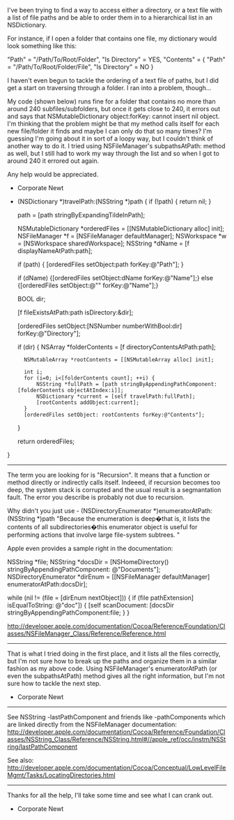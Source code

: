 I've been trying to find a way to access either a directory, or a text file with a list of file paths and be able to order them in to a hierarchical list in an NSDictionary.

For instance, if I open a folder that contains one file, my dictionary would look something like this:

    
"Path" = "/Path/To/Root/Folder",
"Is Directory" = YES,
"Contents" = { "Path" = "/Path/To/Root/Folder/File",
               "Is Directory" = NO }


I haven't even begun to tackle the ordering of a text file of paths, but I did get a start on traversing through a folder.  I ran into a problem, though...

My code (shown below) runs fine for a folder that contains no more than around 240 subfiles/subfolders, but once it gets close to 240, it errors out and says that NSMutableDictionary object:forKey: cannot insert nil object.  I'm thinking that the problem might be that my method calls itself for each new file/folder it finds and maybe I can only do that so many times?  I'm guessing I'm going about it in sort of a loopy way, but I couldn't think of another way to do it.  I tried using NSFileManager's subpathsAtPath: method as well, but I still had to work my way through the list and so when I got to around 240 it errored out again.

Any help would be appreciated.

- Corporate Newt


    
- (NSDictionary *)travelPath:(NSString *)path {
	if (!path) { return nil; }
	
	path = [path stringByExpandingTildeInPath];
		
	NSMutableDictionary *orderedFiles = [[NSMutableDictionary alloc] init];
	NSFileManager *f = [NSFileManager defaultManager];
	NSWorkspace *w = [NSWorkspace sharedWorkspace];
	NSString *dName = [f displayNameAtPath:path];
	
	if (path) { [orderedFiles setObject:path forKey:@"Path"]; }
	
	if (dName) {[orderedFiles setObject:dName forKey:@"Name"];}
	else {[orderedFiles setObject:@"" forKey:@"Name"];}
	
	BOOL dir;
	
	[f fileExistsAtPath:path isDirectory:&dir];
	
	[orderedFiles setObject:[NSNumber numberWithBool:dir] forKey:@"Directory"];
	
	if (dir) {
		NSArray *folderContents = [f directoryContentsAtPath:path];
		
		NSMutableArray *rootContents = [[NSMutableArray alloc] init];
		
		int i;
		for (i=0; i<[folderContents count]; ++i) {
			NSString *fullPath = [path stringByAppendingPathComponent:[folderContents objectAtIndex:i]];
			NSDictionary *current = [self travelPath:fullPath];
			[rootContents addObject:current];
		}
		[orderedFiles setObject: rootContents forKey:@"Contents"];
	}
		
	return orderedFiles;
	
}

----
The term you are looking for is "Recursion".  It means that a function or method directly or indirectly calls itself.  Indeeed, if recursion becomes too deep, the system stack is corrupted and the usual result is a segmantation fault.  The error you describe is probably not due to recursion.

Why didn't you just use - (NSDirectoryEnumerator *)enumeratorAtPath:(NSString *)path  "Because the enumeration is deep�that is, it lists the contents of all subdirectories�this enumerator object is useful for performing actions that involve large file-system subtrees. "

Apple even provides a sample right in the documentation:

    
NSString *file; 
NSString *docsDir = [NSHomeDirectory() stringByAppendingPathComponent:  @"Documents"]; 
NSDirectoryEnumerator *dirEnum = 
    [[NSFileManager defaultManager] enumeratorAtPath:docsDir]; 
  
while (nil != (file = [dirEnum nextObject])) { 
    if (file pathExtension] isEqualToString: @"doc"]) { 
        [self scanDocument: [docsDir stringByAppendingPathComponent:file; 
    } 
} 


http://developer.apple.com/documentation/Cocoa/Reference/Foundation/Classes/NSFileManager_Class/Reference/Reference.html

----

That is what I tried doing in the first place, and it lists all the files correctly, but I'm not sure how to break up the paths and organize them in a similar fashion as my above code.  Using NSFileManager's enumeratorAtPath (or even the subpathsAtPath) method gives all the right information, but I'm not sure how to tackle the next step.

- Corporate Newt
----
See NSString -lastPathComponent and friends like -pathComponents which are linked directly from the NSFileManager documentation:
http://developer.apple.com/documentation/Cocoa/Reference/Foundation/Classes/NSString_Class/Reference/NSString.html#//apple_ref/occ/instm/NSString/lastPathComponent

See also: http://developer.apple.com/documentation/Cocoa/Conceptual/LowLevelFileMgmt/Tasks/LocatingDirectories.html

----

Thanks for all the help, I'll take some time and see what I can crank out.

- Corporate Newt
